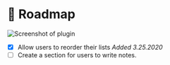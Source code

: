 # 🚗 **Roadmap**

![Screenshot of plugin](https://kennykrosky.com/wp-content/uploads/2020/03/overview@2x.png)


- [x] Allow users to reorder their lists *Added 3.25.2020*
- [ ] Create a section for users to write notes.